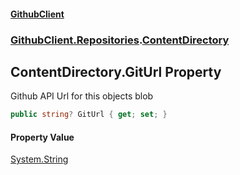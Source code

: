 #### [GithubClient](index.md 'index')
### [GithubClient.Repositories](GithubClient.Repositories.md 'GithubClient.Repositories').[ContentDirectory](GithubClient.Repositories.ContentDirectory.md 'GithubClient.Repositories.ContentDirectory')

## ContentDirectory.GitUrl Property

Github API Url for this objects blob

```csharp
public string? GitUrl { get; set; }
```

#### Property Value
[System.String](https://docs.microsoft.com/en-us/dotnet/api/System.String 'System.String')